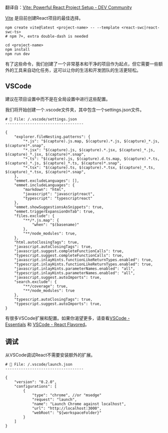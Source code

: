 翻译自：[Vite: Powerful React Project Setup - DEV Community](https://dev.to/equiman/vite-powerful-react-project-g4m)



[Vite](https://vitejs.dev/) 是目前创建React项目的最佳选择。



```
npm create vite@latest <project-name> -- --template <react-swc|react-swc-ts>
# npm 7+, extra double-dash is needed

cd <project-name>
npm install
npm run dev
```



有了这些命令，我们创建了一个非常基本和干净的项目作为起点，但它需要一些额外的工具来自动化任务，这可以让你的生活和开发团队的生活更轻松。



## VSCode



建议在项目设置中而不是在全局设置中进行这些配置。



我们将开始创建一个.vscode文件夹，其中包含一个settings.json文件。





```
# 📄 File: /.vscode/settings.json
-----------------------------------

{
    "explorer.fileNesting.patterns": {
        "*.js": "$(capture).js.map, $(capture).*.js, $(capture)_*.js, $(capture)*.snap",
        "*.jsx": "$(capture).js, $(capture).*.jsx, $(capture)_*.js, $(capture)_*.jsx, $(capture)*.snap",
        "*.ts": "$(capture).js, $(capture).d.ts.map, $(capture).*.ts, $(capture)_*.js, $(capture)_*.ts, $(capture)*.snap",
        "*.tsx": "$(capture).ts, $(capture).*.tsx, $(capture)_*.ts, $(capture)_*.tsx, $(capture)*.snap",
    },
    "emmet.excludeLanguages": [],
    "emmet.includeLanguages": {
        "markdown": "html",
        "javascript": "javascriptreact",
        "typescript": "typescriptreact"
    },
    "emmet.showSuggestionsAsSnippets": true,
    "emmet.triggerExpansionOnTab": true,
    "files.exclude": {
        "**/*.js.map": {
            "when": "$(basename)"
        },
        "**/node_modules": true,
    },
    "html.autoClosingTags": true,
    "javascript.autoClosingTags": true,
    "javascript.suggest.completeFunctionCalls": true,
    "typescript.suggest.completeFunctionCalls": true,
    "javascript.inlayHints.functionLikeReturnTypes.enabled": true,
    "typescript.inlayHints.functionLikeReturnTypes.enabled": true,
    "javascript.inlayHints.parameterNames.enabled": "all",
    "typescript.inlayHints.parameterNames.enabled": "all",
    "javascript.suggest.autoImports": true,
    "search.exclude": {
        "**/coverage": true,
        "**/node_modules": true
    },
    "typescript.autoClosingTags": true,
    "typescript.suggest.autoImports": true,
}
```



有很多VSCode扩展和配置。如果你渴望更多，请查看[VSCode - Essentials](https://dev.to/equiman/my-essential-visual-studio-code-extensions-and-configurations-5197) 和 [VSCode - React Flavored](https://dev.to/equiman/vscode-react-flavored-134h)。



## 调试



从VSCode调试React不需要安装额外的扩展。



```
# 📄 File: /.vscode/launch.json
-----------------------------------

{
    "version": "0.2.0",
    "configurations": [
        {
            "type": "chrome", //or "msedge"
            "request": "launch",
            "name": "Launch Chrome against localhost",
            "url": "http://localhost:3000",
            "webRoot": "${workspaceFolder}"
        }
    ]
}
```


